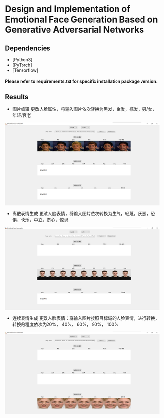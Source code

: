 # Design and Implementation of Emotional Face Generation Based on Generative Adversarial Networks

## Dependencies
- [Python3]
- [PyTorch]
- [Tensorflow]

#### Please refer to requirements.txt for specific installation package version.

## Results

- 图片编辑
更改人脸属性，将输入图片依次转换为黑发，金发，棕发，男/女，年轻/衰老

![img1](https://github.com/Hegemony/Design-and-Implementation-of-Emotional-Face-Generation-Based-on-Generative-Adversarial-Networks/blob/main/imgs_store/1.png)

- 离散表情生成
更改人脸表情，将输入图片依次转换为生气，轻蔑，厌恶，恐惧，快乐，中立，伤心，惊讶

![img2](https://github.com/Hegemony/Design-and-Implementation-of-Emotional-Face-Generation-Based-on-Generative-Adversarial-Networks/blob/main/imgs_store/2.png)

- 连续表情生成
更改人脸表情：将输入图片按照目标域的人脸表情，进行转换，转换的程度依次为20%， 40%， 60%， 80%， 100%

![img3](https://github.com/Hegemony/Design-and-Implementation-of-Emotional-Face-Generation-Based-on-Generative-Adversarial-Networks/blob/main/imgs_store/3.png)
